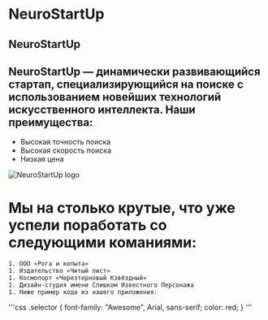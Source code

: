 # NeuroStartUp


## NeuroStartUp


## NeuroStartUp — динамически развивающийся стартап, специализирующийся на поиске с использованием новейших технологий искусственного интеллекта. Наши преимущества:

* Высокая точность поиска
* Высокая скорость поиска
* Низкая цена

![NeuroStartUp logo](https://camo.githubusercontent.com/79ee96a8b8fa098c44d1ca302006f24d008408a1c22fc13260437214d705a23d/68747470733a2f2f6e65746f6c6f67792d636f64652e6769746875622e696f2f6769742d686f6d65776f726b732f696e74726f64756374696f6e2f6173736574732f6c6f676f2e706e67)


# Мы на столько крутые, что уже успели поработать со следующими команиями:

	1. ООО «Рога и копыта»
	1. Издательство «Читый лист»
	1. Космопорт «Черезтерновый Кзвёздный»
	1. Дизайн-студия имени Слишком Известного Персонажа
	1. Ниже пример кода из нашего приложения:
'''css
.selector {
  font-family: "Awesome", Arial, sans-serif;
  color: red;
}
'''
